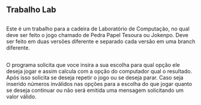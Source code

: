 ## Trabalho Lab    

##

<div>
Este é um trabalho para a cadeira de Laboratório de Computação, no qual deve ser feito o jogo chamado de Pedra Papel Tesoura ou Jokenpo.
Deve ser feito em duas versões diferente e separado cada versão em uma branch diferente.</div>

##

<div>O programa solicita que voce insira a sua escolha para qual opção ele deseja jogar e assim calcula com a opção do computador qual o resultado. Após isso solicita se deseja repetir o jogo ou se deseja parar.
Caso seja inserido números inválidos nas opções para a escolha do que jogar quanto se deseja continuar ou não será emitida uma mensagem solicitando um valor válido.</div>
